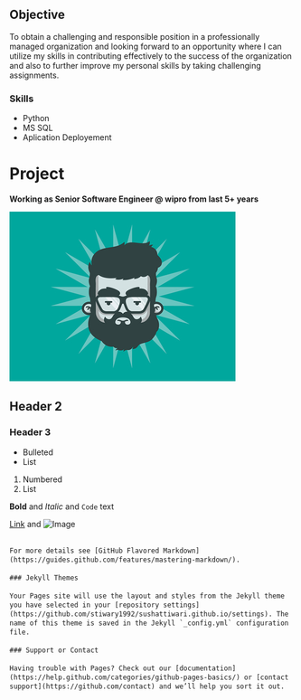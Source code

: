 ## Objective

To obtain a challenging and responsible position in a professionally managed organization and looking forward to an opportunity where I can utilize my skills in contributing effectively to the success of the organization and also to further improve my personal skills by taking challenging assignments.


### Skills

- Python
- MS SQL
- Aplication Deployement



# Project

**Working as Senior Software Engineer @ wipro from last 5+ years**

![Image](avatar-cool_1x.jpg)

## Header 2
### Header 3

- Bulleted
- List

1. Numbered
2. List

**Bold** and _Italic_ and `Code` text

[Link](url) and ![Image](src)
```

For more details see [GitHub Flavored Markdown](https://guides.github.com/features/mastering-markdown/).

### Jekyll Themes

Your Pages site will use the layout and styles from the Jekyll theme you have selected in your [repository settings](https://github.com/stiwary1992/sushattiwari.github.io/settings). The name of this theme is saved in the Jekyll `_config.yml` configuration file.

### Support or Contact

Having trouble with Pages? Check out our [documentation](https://help.github.com/categories/github-pages-basics/) or [contact support](https://github.com/contact) and we’ll help you sort it out.

